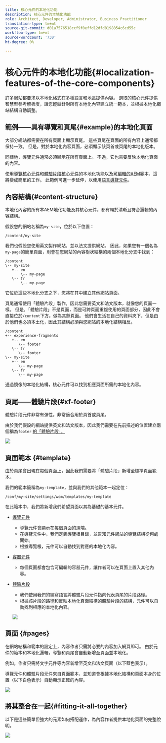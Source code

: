 ```yaml
---
title: 核心元件的本地化功能
description: 核心元件的本地化功能
role: Architect, Developer, Administrator, Business Practitioner
translation-type: tm+mt
source-git-commit: d01a7576518ccf9f0effd12dfd8198854c6cd55c
workflow-type: tm+mt
source-wordcount: '730'
ht-degree: 0%

---
```



# 核心元件的本地化功能{#localization-features-of-the-core-components}

許多網站都要求以本地化格式在多種語言和地區提供內容。 選取的核心元件提供智慧型參考解析度，讓您輕鬆針對所有本地化內容建立統一範本，並根據本地化網站結構自動調整。

## 範例——具有導覽和頁尾{#example}的本地化頁面

大部分網站都需要在所有頁面上顯示頁尾。 這些頁尾在頁面的所有內容上通常都保持一致。 但是，對於本地化內容頁面，必須顯示該頁首或頁尾的本地化版本。

同樣地，導覽元件通常必須顯示在所有頁面上。 不過，它也需要反映本地化頁面的內容。

使用[導覽核心元件](/help/components/navigation.md)和[體驗片段核心元件](/help/components/experience-fragment.md)的本地化功能以及[可編輯的AEM](https://docs.adobe.com/content/help/en/experience-manager-cloud-service/sites/authoring/features/templates.html)範本，這將變成簡單的工作。 此範例可進一步延伸，以使用[語言導覽元件](/help/components/language-navigation.md)。

## 內容結構{#content-structure}

本地化內容的所有本AEM地化功能及其核心元件，都有賴於清晰且符合邏輯的內容結構。

假設您的網站名稱為`my-site`，位於以下位置：

```
/content/my-site
```

我們也假設您使用英文製作網站，並以法文提供網站。 因此，如果您有一個名為`my-page`的簡單頁面，則會在您網站的內容樹狀結構的兩個本地化分支中找到：

```
/content
\-- my-site
   +-- en
       \-- my-page
   \-- fr
       \-- my-page
```

它位於這些本地化分支之下，您將在其中建立其他網站頁面。

頁尾通常使用「體驗片段」製作，因此您需要英文和法文版本，就像您的頁面一樣。 但是，「體驗片段」不是頁面，而是可跨頁面重複使用的頁面部分，因此不會直接位於`/content`下方，做為其餘頁面。 他們會生活在自己的資料夾下，但是由於他們也必須本土化，因此其結構必須與您網站的本地化結構相反。

```
/content
+-- experience-fragments
   +-- en
      \-- footer
   \-- fr
      \-- footer
\-- my-site
   +-- en
      \-- my-page
   \-- fr
      \-- my-page
```

通過鏡像的本地化結構，核心元件可以找到相應頁面所需的本地化內容。

## 頁尾——體驗片段{#xf-footer}

體驗片段元件非常有彈性，非常適合用於頁首或頁尾。

由於我們假設的網站提供英文和法文版本，因此我們需要在先前描述的位置建立兩個稱為`footer` [的「體驗片段」。](#content-structure)

![](/help/assets/screen-shot-2019-09-09-11.08.28.png)

## 頁面範本 {#template}

由於頁尾會出現在每個頁面上，因此我們需要將「體驗片段」新增至標準頁面範本。

我們的範本簡稱為`my-template`，並與我們的其他範本一起定位：

```
/conf/my-site/settings/wcm/templates/my-template
```

在此範本中，我們將新增我們希望頁面以其為基礎的基本元件。

* [導覽元件](/help/components/navigation.md)
   * 導覽元件會顯示在每個頁面的頂端。
   * 在導覽元件中，我們定義導覽根目錄，並告知元件網站的導覽結構從何處開始。
   * 根據導覽根，元件可以自動找到對應的本地化內容。
* [容器元件](/help/components/container.md)
   * 每個頁面都會包含可編輯的容器元件，讓作者可以在頁面上置入其他內容。
* [體驗片段](/help/components/experience-fragment.md)
   * 我們使用我們的編寫語言將體驗片段元件指向代表頁尾的片段路徑。
   * 根據該片段的路徑和反映本地化頁面結構的體驗片段的結構，元件可以自動找到相應的本地化內容。

   ![](/help/assets/screen-shot-2019-09-09-11.20.10.png)

## 頁面 {#pages}

在網站結構和範本的設定上，內容作者只需將必要的內容加入網頁即可。 由於元件的範本和本地化邏輯，導覽和頁尾會自動新增至頁面並本地化。

例如，作者只需將文字元件等內容新增至英文和法文頁面（以下藍色表示）。

導覽元件和體驗片段元件來自頁面範本，並知道會根據本地化結構和頁面本身的位置（以下白色表示）自動顯示正確的內容。

![](/help/assets/screen-shot-2019-09-09-11.22.14.png)

## 將其整合在一起{#fitting-it-all-together}

以下是這些簡單但強大的元素如何搭配運作，為內容作者提供本地化頁面的完整說明。

![](/help/assets/screen-shot-2019-09-09-11.27.58.png)
